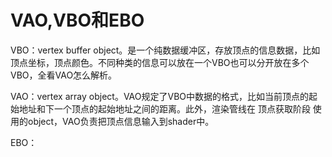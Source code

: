 # VAO,VBO和EBO

VBO：vertex buffer object。是一个纯数据缓冲区，存放顶点的信息数据，比如顶点坐标，顶点颜色。不同种类的信息可以放在一个VBO也可以分开放在多个VBO，全看VAO怎么解析。

VAO：vertex array object。VAO规定了VBO中数据的格式，比如当前顶点的起始地址和下一个顶点的起始地址之间的距离。此外，渲染管线在 顶点获取阶段 使用的object，VAO负责把顶点信息输入到shader中。

EBO：